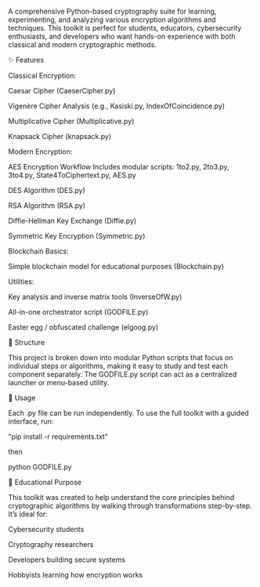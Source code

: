 A comprehensive Python-based cryptography suite for learning, experimenting, and analyzing various encryption algorithms and techniques. This toolkit is perfect for students, educators, cybersecurity enthusiasts, and developers who want hands-on experience with both classical and modern cryptographic methods.

✨ Features

Classical Encryption:

Caesar Cipher (CaeserCipher.py)

Vigenère Cipher Analysis (e.g., Kasiski.py, IndexOfCoincidence.py)

Multiplicative Cipher (Multiplicative.py)

Knapsack Cipher (knapsack.py)

Modern Encryption:

AES Encryption Workflow
Includes modular scripts:
1to2.py, 2to3.py, 3to4.py, State4ToCiphertext.py, AES.py

DES Algorithm (DES.py)

RSA Algorithm (RSA.py)

Diffie-Hellman Key Exchange (Diffie.py)

Symmetric Key Encryption (Symmetric.py)

Blockchain Basics:

Simple blockchain model for educational purposes (Blockchain.py)

Utilities:

Key analysis and inverse matrix tools (InverseOfW.py)

All-in-one orchestrator script (GODFILE.py)

Easter egg / obfuscated challenge (elgoog.py)

📁 Structure

This project is broken down into modular Python scripts that focus on individual steps or algorithms, making it easy to study and test each component separately. The GODFILE.py script can act as a centralized launcher or menu-based utility.

🔧 Usage

Each .py file can be run independently. To use the full toolkit with a guided interface, run:

"pip install -r requirements.txt"

then

python GODFILE.py

🧠 Educational Purpose

This toolkit was created to help understand the core principles behind cryptographic algorithms by walking through transformations step-by-step. It’s ideal for:

Cybersecurity students

Cryptography researchers

Developers building secure systems

Hobbyists learning how encryption works

